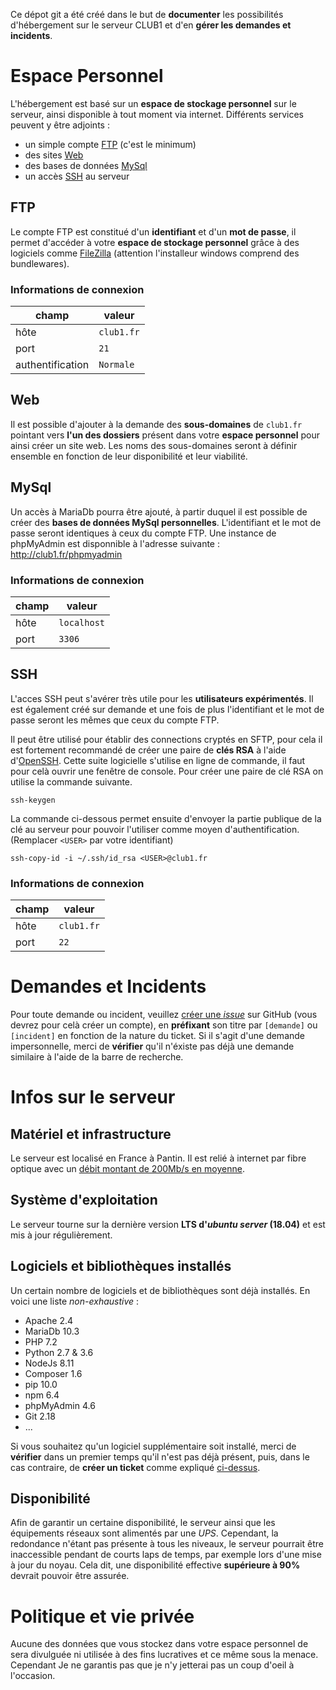 Ce dépot git a été créé dans le but de **documenter** les possibilités d'hébergement sur le serveur CLUB1 et d'en **gérer les demandes et incidents**.


# Espace Personnel

L'hébergement est basé sur un **espace de stockage personnel** sur le serveur, ainsi disponible à tout moment via internet. Différents services peuvent y être adjoints :

-   un simple compte [FTP](#ftp) (c'est le minimum)
-   des sites [Web](#web)
-   des bases de données [MySql](#mysql)
-   un accès [SSH](#ssh) au serveur

## FTP

Le compte FTP est constitué d'un **identifiant** et d'un **mot de passe**, il permet d'accéder à votre **espace de stockage personnel** grâce à des logiciels comme [FileZilla](https://filezilla-project.org/download.php?type=client) (attention l'installeur windows comprend des bundlewares).

### Informations de connexion

| champ            | valeur     |
| ---------------- | ---------- |
| hôte             | `club1.fr` |
| port             | `21`       |
| authentification | `Normale`  |

## Web

Il est possible d'ajouter à la demande des **sous-domaines** de `club1.fr` pointant vers **l'un des dossiers** présent dans votre **espace personnel** pour ainsi créer un site web. Les noms des sous-domaines seront à définir ensemble en fonction de leur disponibilité et leur viabilité.

## MySql

Un accès à MariaDb pourra être ajouté, à partir duquel il est possible de créer des **bases de données MySql personnelles**. L'identifiant et le mot de passe seront identiques à ceux du compte FTP. Une instance de phpMyAdmin est disponnible à l'adresse suivante : <http://club1.fr/phpmyadmin>

### Informations de connexion

| champ            | valeur      |
| ---------------- | ----------- |
| hôte             | `localhost` |
| port             | `3306`      |

## SSH

L'acces SSH peut s'avérer très utile pour les **utilisateurs expérimentés**. Il est également créé sur demande et une fois de plus l'identifiant et le mot de passe seront les mêmes que ceux du compte FTP.

Il peut être utilisé pour établir des connections cryptés en SFTP, pour cela il est fortement recommandé de créer une paire de **clés RSA** à l'aide d'[OpenSSH](https://fr.wikipedia.org/wiki/OpenSSH). Cette suite logicielle s'utilise en ligne de commande, il faut pour celà ouvrir une fenêtre de console. Pour créer une paire de clé RSA on utilise la commande suivante.

```$
ssh-keygen
```

La commande ci-dessous permet ensuite d'envoyer la partie publique de la clé au serveur pour pouvoir l'utiliser comme moyen d'authentification. (Remplacer `<USER>` par votre identifiant)

```$
ssh-copy-id -i ~/.ssh/id_rsa <USER>@club1.fr
```

### Informations de connexion

| champ            | valeur     |
| ---------------- | ---------- |
| hôte             | `club1.fr` |
| port             | `22`       |


# Demandes et Incidents

Pour toute demande ou incident, veuillez [créer une _issue_](https://github.com/club-1/hosting/issues) sur GitHub (vous devrez pour celà créer un compte), en **préfixant** son titre par `[demande]` ou `[incident]` en fonction de la nature du ticket. Si il s'agit d'une demande impersonnelle, merci de **vérifier** qu'il n'éxiste pas déjà une demande similaire à l'aide de la barre de recherche.


# Infos sur le serveur

## Matériel et infrastructure

Le serveur est localisé en France à Pantin. Il est relié à internet par fibre optique avec un [débit montant de 200Mb/s en moyenne](https://www.nperf.com/r/338260996-nDOmVdkc).

## Système d'exploitation

Le serveur tourne sur la dernière version **LTS d'_ubuntu server_ (18.04)** et est mis à jour régulièrement.

## Logiciels et bibliothèques installés

Un certain nombre de logiciels et de bibliothèques sont déjà installés. En voici une liste _non-exhaustive_ :
-   Apache 2.4
-   MariaDb 10.3
-   PHP 7.2
-   Python 2.7 & 3.6
-   NodeJs 8.11
-   Composer 1.6
-   pip 10.0
-   npm 6.4
-   phpMyAdmin 4.6
-   Git 2.18
-   ...

Si vous souhaitez qu'un logiciel supplémentaire soit installé, merci de **vérifier** dans un premier temps qu'il n'est pas déjà présent, puis, dans le cas contraire, de **créer un ticket** comme expliqué [ci-dessus](#demandes-et-incidents).

## Disponibilité

Afin de garantir un certaine disponibilité, le serveur ainsi que les équipements réseaux sont alimentés par une _UPS_. Cependant, la redondance n'étant pas présente à tous les niveaux, le serveur pourrait être inaccessible pendant de courts laps de temps, par exemple lors d'une mise à jour du noyau. Cela dit, une disponibilité effective **supérieure à 90%** devrait pouvoir être assurée.

# Politique et vie privée

Aucune des données que vous stockez dans votre espace personnel de sera divulguée ni utilisée à des fins lucratives et ce même sous la menace. Cependant Je ne garantis pas que je n'y jetterai pas un coup d'oeil à l'occasion.
